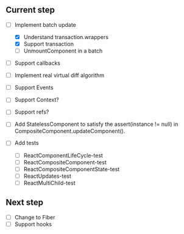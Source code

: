 ## Current step
* [ ] Implement batch update
  * [x] Understand transaction.wrappers
  * [x] Support transaction
  * [ ] UnmountComponent in a batch
* [ ] Support callbacks
* [ ] Implement real virtual diff algorithm
* [ ] Support Events
* [ ] Support Context?
* [ ] Support refs?
* [ ] Add StatelessComponent to satisfy the assert(instance != null) in CompositeComponent.updateComponent().

* [ ] Add tests
  * [ ] ReactComponentLifeCycle-test
  * [ ] ReactCompositeComponent-test
  * [ ] ReactCompositeComponentState-test
  * [ ] ReactUpdates-test
  * [ ] ReactMultiChild-test

## Next step
* [ ] Change to Fiber
* [ ] Support hooks